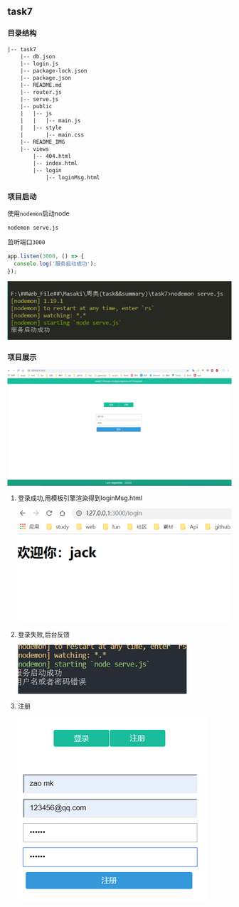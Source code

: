 ## task7
### 目录结构
```
|-- task7
    |-- db.json
    |-- login.js
    |-- package-lock.json
    |-- package.json
    |-- README.md
    |-- router.js
    |-- serve.js
    |-- public
    |   |-- js
    |   |   |-- main.js
    |   |-- style
    |       |-- main.css
    |-- README_IMG
    |-- views
        |-- 404.html
        |-- index.html
        |-- login
            |-- loginMsg.html

```

### 项目启动
使用`nodemon`启动node
```shell
nodemon serve.js
```
监听端口`3000`
```javascript
app.listen(3000, () => {
  console.log('服务启动成功');
});
```

![项目启动](README_IMG/open.png)

### 项目展示

![主页](README_IMG/home.png)

1. 登录成功,用模板引擎渲染得到loginMsg.html

   ![登录成功](README_IMG/denglu.png)

2. 登录失败,后台反馈

   ![登陆失败](README_IMG/loginerr.png)
   
3. 注册

   ![注册](README_IMG/register.png)

   
